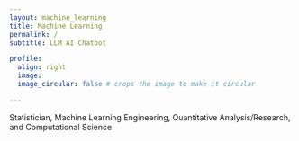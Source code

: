 ```yaml
---
layout: machine_learning
title: Machine Learning
permalink: /
subtitle: LLM AI Chatbot

profile:
  align: right
  image: 
  image_circular: false # crops the image to make it circular

---
```



Statistician, Machine Learning Engineering, Quantitative Analysis/Research, and Computational Science

